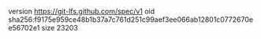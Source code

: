 version https://git-lfs.github.com/spec/v1
oid sha256:f9175e959ce48b1b37a7c761d251c99aef3ee066ab12801c0772670ee56702e1
size 23203
